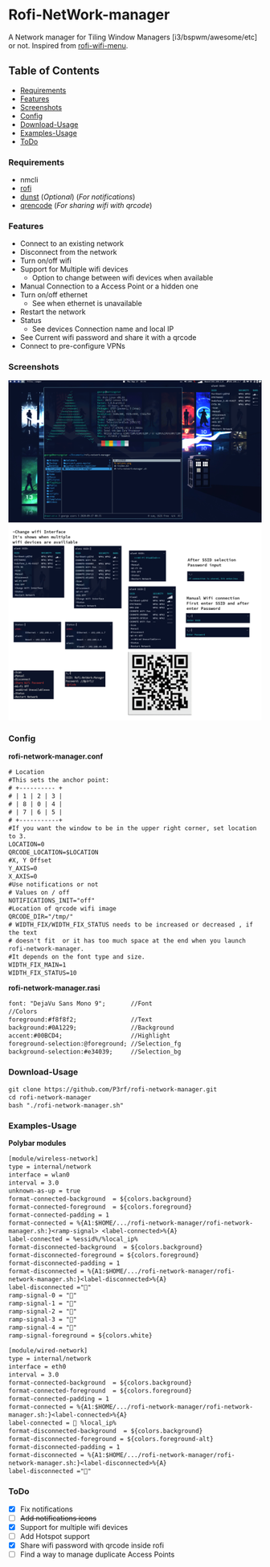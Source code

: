 # Rofi-NetWork-manager

A Network manager for Tiling Window Managers [i3/bspwm/awesome/etc] or not.
Inspired from [rofi-wifi-menu](https://github.com/zbaylin/rofi-wifi-menu).

## Table of Contents

- [Requirements](#requirements)
- [Features](#features)
- [Screenshots](#screenshots)
- [Config](#config)
- [Download-Usage](#download-usage)
- [Examples-Usage](#examples-usage)
- [ToDo](#todo)

### Requirements

- nmcli
- [rofi](https://github.com/davatorium/rofi)
- [dunst](https://github.com/dunst-project/dunst) (_Optional_) (_For notifications_)
- [qrencode](https://fukuchi.org/works/qrencode) (_For sharing wifi with qrcode_)

### Features

- Connect to an existing network
- Disconnect from the network
- Turn on/off wifi
- Support for Multiple wifi devices
  - Option to change between wifi devices when available
- Manual Connection to a Access Point or a hidden one
- Turn on/off ethernet
  - See when ethernet is unavailable
- Restart the network
- Status
  - See devices Connection name and local IP
- See Current wifi password and share it with a qrcode
- Connect to pre-configure VPNs

### Screenshots

![Desktop](desktop.png)
![Options](options.png)

### Config

**rofi-network-manager.conf**

```
# Location
#This sets the anchor point:
# +---------- +
# | 1 | 2 | 3 |
# | 8 | 0 | 4 |
# | 7 | 6 | 5 |
# +-----------+
#If you want the window to be in the upper right corner, set location to 3.
LOCATION=0
QRCODE_LOCATION=$LOCATION
#X, Y Offset
Y_AXIS=0
X_AXIS=0
#Use notifications or not
# Values on / off
NOTIFICATIONS_INIT="off"
#Location of qrcode wifi image
QRCODE_DIR="/tmp/"
# WIDTH_FIX/WIDTH_FIX_STATUS needs to be increased or decreased , if the text
# doesn't fit  or it has too much space at the end when you launch rofi-network-manager.
#It depends on the font type and size.
WIDTH_FIX_MAIN=1
WIDTH_FIX_STATUS=10
```

**rofi-network-manager.rasi**

```
font: "DejaVu Sans Mono 9";       //Font
//Colors
foreground:#f8f8f2;               //Text
background:#0A1229;               //Background
accent:#00BCD4;                   //Highlight
foreground-selection:@foreground; //Selection_fg
background-selection:#e34039;     //Selection_bg
```

### Download-Usage

```
git clone https://github.com/P3rf/rofi-network-manager.git
cd rofi-network-manager
bash "./rofi-network-manager.sh"
```

### Examples-Usage

**Polybar modules**

```
[module/wireless-network]
type = internal/network
interface = wlan0
interval = 3.0
unknown-as-up = true
format-connected-background  = ${colors.background}
format-connected-foreground  = ${colors.foreground}
format-connected-padding = 1
format-connected = %{A1:$HOME/.../rofi-network-manager/rofi-network-manager.sh:}<ramp-signal> <label-connected>%{A}
label-connected = %essid%/%local_ip%
format-disconnected-background  = ${colors.background}
format-disconnected-foreground = ${colors.foreground}
format-disconnected-padding = 1
format-disconnected = %{A1:$HOME/.../rofi-network-manager/rofi-network-manager.sh:}<label-disconnected>%{A}
label-disconnected =""
ramp-signal-0 = "󰤯"
ramp-signal-1 = "󰤟"
ramp-signal-2 = "󰤢"
ramp-signal-3 = "󰤥"
ramp-signal-4 = "󰤨"
ramp-signal-foreground = ${colors.white}
```

```
[module/wired-network]
type = internal/network
interface = eth0
interval = 3.0
format-connected-background  = ${colors.background}
format-connected-foreground  = ${colors.foreground}
format-connected-padding = 1
format-connected = %{A1:$HOME/.../rofi-network-manager/rofi-network-manager.sh:}<label-connected>%{A}
label-connected =  %local_ip%
format-disconnected-background  = ${colors.background}
format-disconnected-foreground = ${colors.foreground-alt}
format-disconnected-padding = 1
format-disconnected = %{A1:$HOME/.../rofi-network-manager/rofi-network-manager.sh:}<label-disconnected>%{A}
label-disconnected ="󰌺"
```

### ToDo

- [x] Fix notifications
- [ ] ~~Add notifications icons~~
- [x] Support for multiple wifi devices
- [ ] Add Hotspot support
- [x] Share wifi password with qrcode inside rofi
- [ ] Find a way to manage duplicate Access Points
